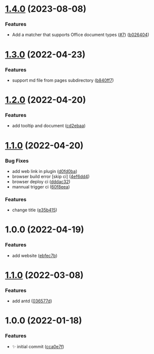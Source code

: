 # [1.4.0](https://github.com/haydenull/logseq-plugin-file-manager/compare/v1.3.0...v1.4.0) (2023-08-08)


### Features

* Add a matcher that supports Office document types ([#7](https://github.com/haydenull/logseq-plugin-file-manager/issues/7)) ([b026404](https://github.com/haydenull/logseq-plugin-file-manager/commit/b0264043bb3da1d2204396152739b953313b09db))

# [1.3.0](https://github.com/haydenull/logseq-plugin-file-manager/compare/v1.2.0...v1.3.0) (2022-04-23)


### Features

* support md file from pages subdirectory ([b840ff7](https://github.com/haydenull/logseq-plugin-file-manager/commit/b840ff701ca0b007ba4a342c17071930a51c3e56))

# [1.2.0](https://github.com/haydenull/logseq-plugin-file-manager/compare/v1.1.0...v1.2.0) (2022-04-20)


### Features

* add tooltip and document ([cd2ebaa](https://github.com/haydenull/logseq-plugin-file-manager/commit/cd2ebaad87038eff39753b67c49a086d18691277))

# [1.1.0](https://github.com/haydenull/logseq-plugin-file-manager/compare/v1.0.0...v1.1.0) (2022-04-20)


### Bug Fixes

* add web link in plugin ([d0fd0ba](https://github.com/haydenull/logseq-plugin-file-manager/commit/d0fd0bacc9fe69aa1c63cb4b8c74f0d8a6aaeb6e))
* browser build error [skip ci] ([4ef6dd4](https://github.com/haydenull/logseq-plugin-file-manager/commit/4ef6dd4fc454c66fd408504077018e019a7d25d2))
* browser deploy ci ([dddac32](https://github.com/haydenull/logseq-plugin-file-manager/commit/dddac32ede5fecb76a7da952ff6cc21217c938d8))
* mannual trigger ci ([60f8eea](https://github.com/haydenull/logseq-plugin-file-manager/commit/60f8eea5194fefdfc44bfd8e251a00213fd3dfa5))


### Features

* change title ([e35b415](https://github.com/haydenull/logseq-plugin-file-manager/commit/e35b415c438fcfedd990bee25dadeb941498bf36))

# 1.0.0 (2022-04-19)


### Features

* add website ([ebfec7b](https://github.com/haydenull/logseq-plugin-file-manager/commit/ebfec7b3992941e9f03ee6de255c36168bfa2347))

# [1.1.0](https://github.com/haydenull/logseq-plugin-file-manager/compare/v1.0.0...v1.1.0) (2022-03-08)


### Features

* add antd ([036577d](https://github.com/haydenull/logseq-plugin-file-manager/commit/036577dc529db4e4a5964c287a55d112bae654bc))

# 1.0.0 (2022-01-18)


### Features

* ✨ initial commit ([cca0e7f](https://github.com/haydenull/logseq-plugin-file-manager/commit/cca0e7fcba33830eaf534fd9ca6b867b57147de4))
